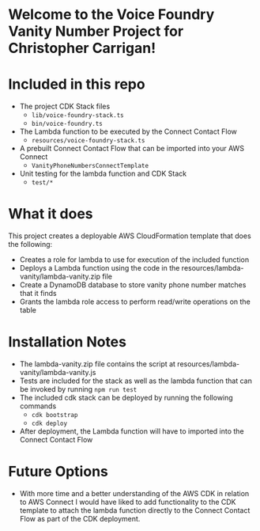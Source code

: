 # Welcome to the Voice Foundry Vanity Number Project for Christopher Carrigan!

# Included in this repo
* The project CDK Stack files
    - `lib/voice-foundry-stack.ts`
    - `bin/voice-foundry.ts`
* The Lambda function to be executed by the Connect Contact Flow
    - `resources/voice-foundry-stack.ts`
* A prebuilt Connect Contact Flow that can be imported into your AWS Connect
    - `VanityPhoneNumbersConnectTemplate`
* Unit testing for the lambda function and CDK Stack
    - `test/*`

# What it does
This project creates a deployable AWS CloudFormation template that does the following:
* Creates a role for lambda to use for execution of the included function
* Deploys a Lambda function using the code in the resources/lambda-vanity/lambda-vanity.zip file
* Create a DynamoDB database to store vanity phone number matches that it finds
* Grants the lambda role access to perform read/write operations on the table

# Installation Notes
* The lambda-vanity.zip file contains the script at resources/lambda-vanity/lambda-vanity.js
* Tests are included for the stack as well as the lambda function that can be invoked by running `npm run test`
* The included cdk stack can be deployed by running the following commands
    - `cdk bootstrap`
    - `cdk deploy`
* After deployment, the Lambda function will have to imported into the Connect Contact Flow

# Future Options
* With more time and a better understanding of the AWS CDK in relation to AWS Connect
  I would have liked to add functionality to the CDK template to attach the lambda function
  directly to the Connect Contact Flow as part of the CDK deployment.  
